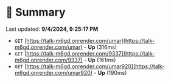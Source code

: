 # 📖 Summary
Last updated: **9/4/2024, 9:25:17 PM**

- `GET` [https://talk-m6gd.onrender.com/umar](https://talk-m6gd.onrender.com/umar) - **Up** (316ms)
- `GET` [https://talk-m6gd.onrender.com/9337](https://talk-m6gd.onrender.com/9337) - **Up** (161ms)
- `GET` [https://talk-m6gd.onrender.com/umar920](https://talk-m6gd.onrender.com/umar920) - **Up** (190ms)
